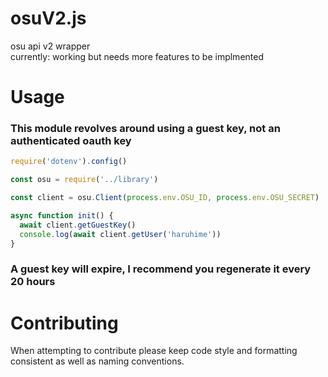 # osuV2.js
osu api v2 wrapper  
currently: working but needs more features to be implmented
  
# Usage    
### This module revolves around using a guest key, not an authenticated oauth key

```js
require('dotenv').config()

const osu = require('../library')

const client = osu.Client(process.env.OSU_ID, process.env.OSU_SECRET)

async function init() {
  await client.getGuestKey()
  console.log(await client.getUser('haruhime'))
}
```
    
 ### A guest key will expire, I recommend you regenerate it every 20 hours
   
 # Contributing  
   
 When attempting to contribute please keep code style and formatting consistent as well as naming conventions.   
